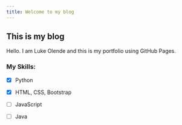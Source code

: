 ```yaml
---
title: Welcome to my blog
---
```

## This is my blog
Hello. I am Luke Olende and this is my portfolio using GitHub Pages.

### My Skills:
- [x] Python
- [x] HTML, CSS, Bootstrap
- [ ] JavaScript
- [ ] Java

